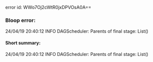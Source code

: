 error id: WWo7Oj2cWtR0jxDPVOsA0A==
### Bloop error:

24/04/19 20:40:12 INFO DAGScheduler: Parents of final stage: List()
#### Short summary: 

24/04/19 20:40:12 INFO DAGScheduler: Parents of final stage: List()